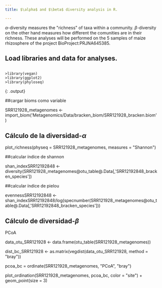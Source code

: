 ```yaml
---
title: $\alpha$ and $\beta$ diversity analysis in R.

---
```


$\alpha$-diversity measures the "richness" of taxa within a community. $\beta$-diversity on the other hand measures how different the comunities are in their richness. These analyses will be performed on the 5 samples of maize rhizosphere of the project BioProject:PRJNA645385. 


## Load libraries and data for analyses.

~~~

>library(vegan)
>library(ggplot2)
>library(phyloseq)
~~~
{: .output}


##cargar bioms como variable

SRR121928_metagenomes <- import_biom('Metagenomics/Data/bracken_biom/SRR121928_bracken.biom')


## Cálculo de la diversidad-$\alpha$


plot_richness(physeq = SRR121928_metagenomes, 
              measures = "Shannon") 



##calcular índice de shannon

shan_indexSRR12192848 <- diversity(SRR121928_metagenomes@otu_table@.Data[,'SRR12192848_bracken_species'])

##calcular índice de pielou

evennessSRR12192848 <- shan_indexSRR12192848/log(specnumber(SRR121928_metagenomes@otu_table@.Data[,'SRR12192848_bracken_species']))


## Cálculo de diversidad-$\beta$

PCoA

data_otu_SRR121928 <- data.frame(otu_table(SRR121928_metagenomes))

dist_bc_SRR121928 <- as.matrix(vegdist(data_otu_SRR121928, method = "bray"))

pcoa_bc = ordinate(SRR121928_metagenomes, "PCoA", "bray")


plot_ordination(SRR121928_metagenomes, pcoa_bc, color = "site") + 
  geom_point(size = 3)
